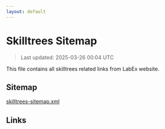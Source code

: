 ```yaml
---
layout: default
---
```


# Skilltrees Sitemap

> Last updated: 2025-03-26 00:04 UTC

This file contains all skilltrees related links from LabEx website.

## Sitemap

[skilltrees-sitemap.xml](https://labex.io/skilltrees-sitemap.xml)

## Links

